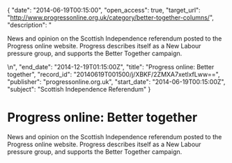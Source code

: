 {
  "date": "2014-06-19T00:15:00", 
  "open_access": true, 
  "target_url": "http://www.progressonline.org.uk/category/better-together-columns/", 
  "description": "<p>News and opinion on the Scottish Independence referendum posted to the Progress online website. Progress describes itself as a New Labour pressure group, and supports the Better Together campaign.</p>\n", 
  "end_date": "2014-12-19T01:15:00Z", 
  "title": "Progress online: Better together", 
  "record_id": "20140619T001500/j/XBKF/2ZMXA7xetlxfLww==", 
  "publisher": "progressonline.org.uk", 
  "start_date": "2014-06-19T00:15:00Z", 
  "subject": "Scottish Independence Referendum"
}

# Progress online: Better together

<p>News and opinion on the Scottish Independence referendum posted to the Progress online website. Progress describes itself as a New Labour pressure group, and supports the Better Together campaign.</p>
